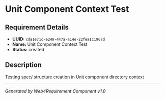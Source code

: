 # Unit Component Context Test

## Requirement Details

- **UUID:** `cda1e71c-e249-447a-a14e-22fea1c1967d`
- **Name:** Unit Component Context Test
- **Status:** created

## Description

Testing spec/ structure creation in Unit component directory context

---

*Generated by Web4Requirement Component v1.0*